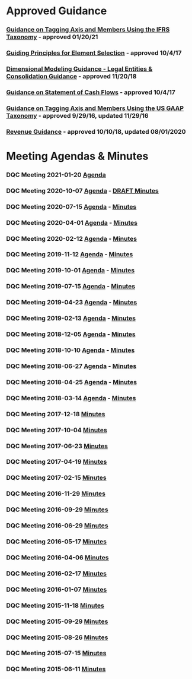 # Approved Guidance
### [Guidance on Tagging Axis and Members Using the IFRS Taxonomy](/guidance/tagging-ifrs.md) - approved 01/20/21

### [Guiding Principles for Element Selection](/guidance/GuidingPrinciples.pdf) - approved 10/4/17

### [Dimensional Modeling Guidance - Legal Entities &amp; Consolidation Guidance](/guidance/LegalEntitiesConsolidation.md) -  approved 11/20/18

### [Guidance on Statement of Cash Flows](/guidance/cashflows.md) - approved 10/4/17

### [Guidance on Tagging Axis and Members Using the US GAAP Taxonomy](/guidance/tagging.md) - approved 9/29/16, updated 11/29/16

### [Revenue Guidance](/guidance/RevenueRecognition.md) -  approved 10/10/18, updated 08/01/2020

# Meeting Agendas & Minutes
### DQC Meeting 2021-01-20 [Agenda](/meetings/jan_2021/readme.md) 
### DQC Meeting 2020-10-07 [Agenda](/meetings/oct_2020/readme.md) - [DRAFT Minutes](/meetings/jan_2021/DRAFTDQCMeetingNotes100720.docx?raw=true)
### DQC Meeting 2020-07-15 [Agenda](/meetings/jul_2020/readme.md) - [Minutes](https://xbrl.us/wp-content/uploads/2019/10/DQCMeetingNotes071520.pdf)
### DQC Meeting 2020-04-01 [Agenda](/meetings/apr_2020/readme.md) - [Minutes](https://xbrl.us/wp-content/uploads/2020/02/DQCMeetingNotes040120.pdf) 
### DQC Meeting 2020-02-12 [Agenda](/meetings/feb_2020/readme.md) - [Minutes](https://xbrl.us/wp-content/uploads/2019/10/DQCMeetingNotes021220.pdf)   
### DQC Meeting 2019-11-12 [Agenda](/meetings/nov_2019/readme.md) - [Minutes](https://xbrl.us/wp-content/uploads/2019/10/DQCMeetingNotes111219.pdf)  
### DQC Meeting 2019-10-01 [Agenda](/meetings/oct_2019/readme.md) - [Minutes](https://xbrl.us/wp-content/uploads/2019/07/DQCMeetingNotes10012019.pdf) 
### DQC Meeting 2019-07-15 [Agenda](/meetings/jul_2019/readme.md) - [Minutes](https://xbrl.us/wp-content/uploads/2019/07/DQCMeetingNotes071519.pdf)  
### DQC Meeting 2019-04-23 [Agenda](/meetings/apr_2019/readme.md) - [Minutes](https://xbrl.us/wp-content/uploads/2019/02/DQCMeetingNotes042319.pdf)  
### DQC Meeting 2019-02-13 [Agenda](/meetings/feb_2019/readme.md) - [Minutes](https://xbrl.us/wp-content/uploads/2018/10/DQCMeetingNotes02132019.pdf) 
### DQC Meeting 2018-12-05 [Agenda](/meetings/dec_2018/readme.md) - [Minutes](https://xbrl.us/wp-content/uploads/2018/10/DQCMeetingNotes12052018.pdf) 
### DQC Meeting 2018-10-10 [Agenda](/meetings/oct_2018/readme.md) - [Minutes](https://xbrl.us/wp-content/uploads/2018/08/DQCMeetingNotes10102018.pdf)  
### DQC Meeting 2018-06-27 [Agenda](/meetings/jun_2018/readme.md) - [Minutes](https://xbrl.us/wp-content/uploads/2018/04/DQCMeetingNotes06272018.pdf)
### DQC Meeting 2018-04-25 [Agenda](/meetings/apr_2018/readme.md) - [Minutes](https://xbrl.us/wp-content/uploads/2018/01/DQCMeetingNotes03142018.pdf)
### DQC Meeting 2018-03-14 [Agenda](/meetings/mar_2018/readme.md) - [Minutes](https://xbrl.us/wp-content/uploads/2018/01/DQCMeetingNotes03142018.pdf)
### DQC Meeting 2017-12-18 [Minutes](https://xbrl.us/wp-content/uploads/2017/10/DQCMeetingNotes12182017.pdf)
### DQC Meeting 2017-10-04 [Minutes](https://xbrl.us/wp-content/uploads/2017/07/DQCMeetingNotes10042017.pdf)
### DQC Meeting 2017-06-23 [Minutes](https://xbrl.us/wp-content/uploads/2017/07/DQCminutes2017623.pdf) 
### DQC Meeting 2017-04-19 [Minutes](https://xbrl.us/wp-content/uploads/2017/02/DQCminutes20170419.pdf) 
### DQC Meeting 2017-02-15 [Minutes](https://xbrl.us/wp-content/uploads/2017/02/DQCminutes20170215.pdf) 
### DQC Meeting 2016-11-29 [Minutes](https://xbrl.us/wp-content/uploads/2016/09/DQCminutes20161129.pdf)
### DQC Meeting 2016-09-29 [Minutes](https://xbrl.us/wp-content/uploads/2016/07/DQCminutes20160929.pdf) 
### DQC Meeting 2016-06-29 [Minutes](https://xbrl.us/wp-content/uploads/2016/01/DQCminutes20160629.pdf)
### DQC Meeting 2016-05-17 [Minutes](https://xbrl.us/wp-content/uploads/2016/04/DQCminutes20160517.pdf)
### DQC Meeting 2016-04-06 [Minutes](https://xbrl.us/wp-content/uploads/2016/01/DQCminutes20160406.pdf)
### DQC Meeting 2016-02-17 [Minutes](https://xbrl.us/wp-content/uploads/2015/01/DQCminutes20160217.pdf)
### DQC Meeting 2016-01-07 [Minutes](https://xbrl.us/wp-content/uploads/2015/01/DQCminutes20160107.pdf)
### DQC Meeting 2015-11-18 [Minutes](https://xbrl.us/wp-content/uploads/2015/05/DQCminutes20151118.pdf)
### DQC Meeting 2015-09-29 [Minutes](https://xbrl.us/wp-content/uploads/2015/05/DQCminutes20150929.pdf)
### DQC Meeting 2015-08-26 [Minutes](https://xbrl.us/wp-content/uploads/2015/06/DQCminutes20150826.pdf)
### DQC Meeting 2015-07-15 [Minutes](https://xbrl.us/wp-content/uploads/2015/06/DQCminutes2015-0715.pdf)
### DQC Meeting 2015-06-11 [Minutes](https://xbrl.us/wp-content/uploads/2015/06/DQCminutes20150611.pdf)
